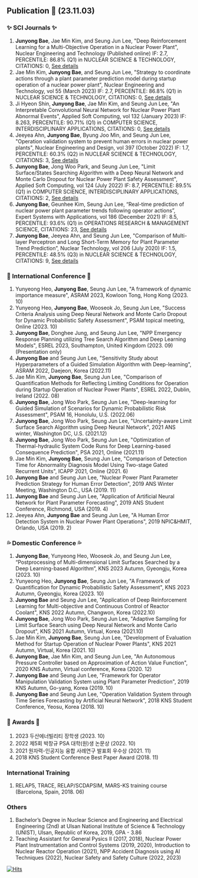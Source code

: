 ## Publication 👋 (23.11.03)
### ✨ SCI Journals ✨
1. **Junyong Bae**, Jae Min Kim, and Seung Jun Lee, "Deep Reinforcement Learning for a Multi-Objective Operation in a Nuclear Power Plant", Nuclear Engineering and Technology (Published online) IF: 2.7, PERCENTILE: 86.8% (Q1) in NUCLEAR SCIENCE & TECHNOLOGY, CITATIONS: 0, [See details](https://doi.org/10.1016/j.net.2023.06.009)
2. Jae Min Kim, **Junyong Bae**, and Seung Jun Lee, "Strategy to coordinate actions through a plant parameter prediction model during startup operation of a nuclear power plant", Nuclear Engineering and Technology, vol 55 (March 2023) IF: 2.7, PERCENTILE: 86.8% (Q1) in NUCLEAR SCIENCE & TECHNOLOGY, CITATIONS: 0, [See details](https://doi.org/10.1016/j.net.2022.11.012)
3. Ji Hyeon Shin, **Junyong Bae**, Jae Min Kim, and Seung Jun Lee, "An Interpretable Convolutional Neural Network for Nuclear Power Plant Abnormal Events", Applied Soft Computing, vol 132 (January 2023) IF: 8.263, PERCENTILE: 90.71% (Q1) in COMPUTER SCIENCE, INTERDISCIPLINARY APPLICATIONS, CITATIONS: 0, [See details](https://doi.org/10.1016/j.asoc.2022.109792)
4. Jeeyea Ahn, **Junyong Bae**, Byung Joo Min, and Seung Jun Lee, "Operation validation system to prevent human errors in nuclear power plants", Nuclear Engineering and Design, vol 397 (October 2022) IF: 1.7, PERCENTILE: 60.3% (Q2) in NUCLEAR SCIENCE & TECHNOLOGY, CITATIONS: 3, [See details](https://doi.org/10.1016/j.nucengdes.2022.111949)
5. **Junyong Bae**, Jong Woo Park, and Seung Jun Lee, "Limit Surface/States Searching Algorithm with a Deep Neural Network and Monte Carlo Dropout for Nuclear Power Plant Safety Assessment", Applied Soft Computing, vol 124 (July 2022) IF: 8.7, PERCENTILE: 89.5% (Q1) in COMPUTER SCIENCE, INTERDISCIPLINARY APPLICATIONS, CITATIONS: 2, [See details](https://doi.org/10.1016/j.asoc.2022.109007)
6. **Junyong Bae**, Geunhee Kim, Seung Jun Lee, “Real-time prediction of nuclear power plant parameter trends following operator actions”, Expert Systems with Applications, vol 186 (December 2021) IF: 8.5, PERCENTILE: 93.6% (Q1) in OPERATIONS RESEARCH & MANAGEMENT SCIENCE, CITATIONS: 23, [See details](https://doi.org/10.1016/j.eswa.2021.115848)
7. **Junyong Bae**, Jeeyea Ahn, and Seung Jun Lee, "Comparison of Multi-layer Perceptron and Long Short-Term Memory for Plant Parameter Trend Prediction”, Nuclear Technology, vol 206 (July 2020) IF: 1.5, PERCENTILE: 48.5% (Q3) in NUCLEAR SCIENCE & TECHNOLOGY, CITATIONS: 9, [See details](https://doi.org/10.1080/00295450.2019.1693215)
	
### 🌱 International Conference 🌱
1. Yunyeong Heo, **Junyong Bae**, Seung Jun Lee, "A framework of dynamic importance measure", ASRAM 2023, Kowloon Tong, Hong Kong (2023. 10)
2. Yunyeong Heo, **Junyong Bae**, Wooseok Jo, Seung Jun Lee, "Success Criteria Analysis using Deep Neural Network and Monte Carlo Dropout for Dynamic Probabilistic Safety Assessment", PSAM topical meeting, Online (2023. 10)
3. **Junyong Bae**, Donghee Jung, and Seung Jun Lee, "NPP Emergency Response Planning utilizing Tree Search Algorithm and Deep Learning Models", ESREL 2023, Southampton, United Kingdom (2023. 09) (Presentation only)
4. **Junyong Bae** and Seung Jun Lee, "Sensitivity Study about Hyperparameters of a Guided Simulation Algorithm with Deep-learning", ASRAM 2022, Daejeon, Korea (2022.11)
5. Jae Min Kim, **Junyong Bae**, Seung Jun Lee, "Comparison of Quantification Methods for Reflecting Limiting Conditions for Operation during Startup Operation of Nuclear Power Plants", ESREL 2022, Dublin, Ireland (2022. 08)
6. **Junyong Bae**, Jong Woo Park, Seung Jun Lee, "Deep-learning for Guided Simulation of Scenarios for Dynamic Probabilistic Risk Assessment", PSAM 16, Honolulu, U.S. (2022.06)
7. **Junyong Bae**, Jong Woo Park, Seung Jun Lee, "Uncertainty-aware Limit Surface Search Algorithm using Deep Neural Network", 2021 ANS winter, Washington DC, U.S. (2021.12)
8. **Junyong Bae**, Jong Woo Park, Seung Jun Lee, "Optimization of Thermal-hydraulic System Code Runs for Deep Learning-based Consequence Prediction", PSA 2021, Online (2021.11)
9. Jae Min Kim, **Junyong Bae**, Seung Jun Lee, "Comparison of Detection Time for Abnormality Diagnosis Model Using Two-stage Gated Recurrent Units", ICAPP 2021, Online (2021. 6)
10. **Junyong Bae** and Seung Jun Lee, "Nuclear Power Plant Parameter Prediction Strategy for Human Error Detection", 2019 ANS Winter Meeting, Washington D.C., USA (2019. 11)
11. **Junyong Bae** and Seung Jun Lee, "Application of Artificial Neural Network for Plant Parameter Forecasting", 2019 ANS Student Conference, Richmond, USA (2019. 4)
12. Jeeyea Ahn, **Junyong Bae** and Seung Jun Lee, "A Human Error Detection System in Nuclear Power Plant Operations", 2019 NPIC&HMIT, Orlando, USA (2019. 2)

### :sweat_drops: Domestic Conference :sweat_drops:
1.	**Junyong Bae**, Yunyeong Heo, Wooseok Jo, and Seung Jun Lee, “Postprocessing of Multi-dimensional Limit Surfaces Searched by a Deep Learning-based Algorithm”, KNS 2023 Autumn, Gyeongju, Korea (2023. 10)
2.	Yunyeong Heo, **Junyong Bae**, Seung Jun Lee, "A Framework of Quantification for Dynamic Probabilistic Safety Assessment", KNS 2023 Autumn, Gyeongju, Korea (2023. 10)
3.	**Junyong Bae** and Seung Jun Lee, "Application of Deep Reinforcement Learning for Multi-objective and Continuous Control of Reactor Coolant", KNS 2022 Autumn, Changwon, Korea (2022.10)
4.	**Junyong Bae**, Jong Woo Park, Seung Jun Lee, "Adaptive Sampling for Limit Surface Search using Deep Neural Network and Monte Carlo Dropout", KNS 2021 Autumn, Virtual, Korea (2021.10)
5.	Jae Min Kim, **Junyong Bae**, Seung Jun Lee, "Development of Evaluation Method for Startup Operation of Nuclear Power Plants", KNS 2021 Autumn, Virtual, Korea (2021. 10)
6.	**Junyong Bae**, Jae Min Kim, and Seung Jun Lee, "An Autonomous Pressure Controller based on Approximation of Action Value Function", 2020 KNS Autumn, Virtual conference, Korea (2020. 12)
7.	**Junyong Bae** and Seung Jun Lee, "Framework for Operator Manipulation Validation System using Plant Parameter Prediction", 2019 KNS Autumn, Go-yang, Korea (2019. 10)
8.	**Junyong Bae** and Seung Jun Lee, "Operation Validation System through Time Series Forecasting by Artificial Neural Network", 2018 KNS Student Conference, Yeosu, Korea (2018. 10)

### :pray: Awards :pray:
1. 2023 두산에너빌리티 장학생 (2023. 10)
2. 2022 제5회 박창규 PSA 대학(원)생 논문상 (2022. 10)
3. 2021 원자력-인공지능 융합 사례연구 발표회 우수상 (2021. 11)
4. 2018 KNS Student Conference Best Paper Award (2018. 11)

### International Training
1. RELAP5, TRACE, RELAP/SCDAPSIM, MARS-KS training course (Barcelona, Spain, 2018. 06)
### Others
1. Bachelor’s Degree in Nuclear Science and Engineering and Electrical Engineering (2nd) at Ulsan National Institute of Science & Technology (UNIST), Ulsan, Republic of Korea, 2019, GPA - 3.86
2. Teaching Assistant for General Pysics II (2017, 2018), Nuclear Power Plant Instrumentation and Control Systems (2019, 2020), Introduction to Nuclear Reactor Operation (2021), NPP Accident Diagnosis using AI Techniques (2022), Nuclear Safety and Safety Culture (2022, 2023)

[![Hits](https://hits.seeyoufarm.com/api/count/incr/badge.svg?url=https%3A%2F%2Fgithub.com%2FJunyongBae&count_bg=%2379C83D&title_bg=%23555555&icon=&icon_color=%23E7E7E7&title=hits&edge_flat=false)](https://hits.seeyoufarm.com)

